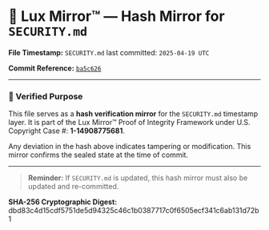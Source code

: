 
# 🔐 Lux Mirror™ — Hash Mirror for `SECURITY.md`

**File Timestamp:**
`SECURITY.md` last committed: `2025-04-19 UTC`

**Commit Reference:**
[`ba5c626`](https://github.com/Justin1Thom1/Lux-Mirror-Timestamped-Seal/commit/ba5c626)

---

### 📌 Verified Purpose

This file serves as a **hash verification mirror** for the `SECURITY.md` timestamp layer.
It is part of the Lux Mirror™ Proof of Integrity Framework under U.S. Copyright Case #: **1-14908775681**.

Any deviation in the hash above indicates tampering or modification. This mirror confirms the sealed state at the time of commit.

---

> **Reminder:** If `SECURITY.md` is updated, this hash mirror must also be updated and re-committed.

**SHA-256 Cryptographic Digest:**
dbd83c4d15cdf5751de5d94325c46c1b0387717c0f6505ecf341c6ab131d72b1

